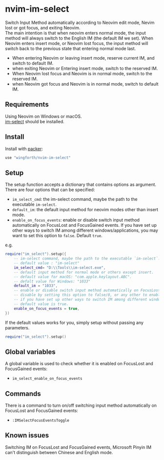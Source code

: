 # nvim-im-select

Switch Input Method automatically according to Neovim edit mode, Nevim lost or got focus, and exiting Neovim.  
The main intention is that when neovim enters normal mode, the input method will always switch to the English IM (the default IM we set). When Neovim enters insert mode, or Neovim lost focus, the input method will switch back to the previous state that entering normal mode last.

- When entering Neovim or leaving insert mode, reserve current IM, and switch to default IM.
- when exiting Neovim or Entering insert mode, switch to the reserved IM.
- When Neovim lost focus and Neovim is in normal mode, switch to the reserved IM.
- when Neovim got focus and Neovim is in normal mode, switch to default IM.

## Requirements

Using Neovim on Windows or macOS.  
[im-select](https://github.com/daipeihust/im-select) should be installed.

## Install

Install with [packer](https://github.com/wbthomason/packer.nvim):

```lua
use "wingforth/nvim-im-select"
```

## Setup

The setup function accepts a dictionary that contains options as argument.  
There are four options that can be specified:

- `im_select_cmd`: the im-select command, maybe the path to the executable `im-select`.
- `default_im`: the default input method for neovim modes other than insert mode.
- `enable_on_focus_events`: enable or disable switch input method automatically on FocusLost and FocusGained events. If you have set up other ways to switch IM among different windows/applications, you may want to set this option to `false`. Default `true`.  

e.g.

```lua
require("im_select").setup({
    -- im-select command, maybe the path to the executable `im-select`.
    -- default value : "im-select"
    im_select_cmd= "D:\\Tools\\im-select.exe",
    -- default input method for normal mode or others except insert.
    -- default value for macOS: "com.apple.keylayout.ABC".
    -- defalt value for Windows: "1033"
    default_im = "1033",
	-- enable or disable switch input method automatically on FocusLost and FocusGained events.
    -- disable by setting this option to false/0, or any other to enable.
    -- if you have set up other ways to switch IM among different windows/applications, you may want to set this option to false. 
	-- default value is true.
	enable_on_focus_events = true,
})
```

If the default values works for you, simply setup without passing any parameters.

```lua
require("im_select").setup()
```

## Global variables

A global variable is used to check whether it is enabled on FocusLost and FocusGained events:

- `im_select_enable_on_focus_events`

## Commands

There is a command to turn on/off switching input method automatically on FocusLost and FocusGained events:

- `:IMSelectFocusEventsToggle`

## Known issues

Switching IM on FocusLost and FocusGained events, Microsoft Pinyin IM can't distinguish between Chinese and English mode.
